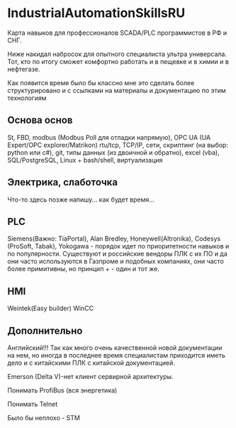 # IndustrialAutomationSkillsRU
Карта навыков для профессионалов SCADA/PLC программистов в РФ и СНГ.

Ниже накидал набросок для опытного специалиста ультра универсала. Тот, кто по итогу сможет комфортно работать и в пещевке и в химии и в нефтегазе.

Как появится время было бы классно мне это сделать более структурировано и с ссылками на материалы и документацию по этим технологиям

## Основа основ
St, FBD, modbus (Modbus Poll для отладки напрямую), OPC UA (UA Expert/OPC explorer/Matrikon) rtu/tcp, TCP/IP, сети, скриптинг (на выбор: python или c#), git, типы данных (из двоичной и обратно), excel (vba), SQL/PostgreSQL, Linux + bash/shell, виртуализация

## Электрика, слаботочка
Что-то здесь позже напишу... как будет время...

## PLC
Siemens(Важно: TiaPortal), Alan Bredley, Honeywell(Altronika), Codesys (ProSoft, Tabak), Yokogawa - порядок идет по приоритетности навыков и по популярности. Существуют и российские вендоры ПЛК с их ПО и да они часто используются в Газпроме и подобных компаниях, они часто более примитивны, но принцип + - один и тот же.

## HMI
Weintek(Easy builder)
WinCC


## Дополнительно
Английский!!! Так как много очень качественной новой документации на нем, но иногда в последнее время специалистам приходится иметь дело и с китайскими ПЛК с китайской документацией.


Emerson (Delta V)-нет клиент сервирной архитектуры.

Понимать ProfiBus (вся энергетика)

Понимать Telnet

Было бы неплохо - STM
